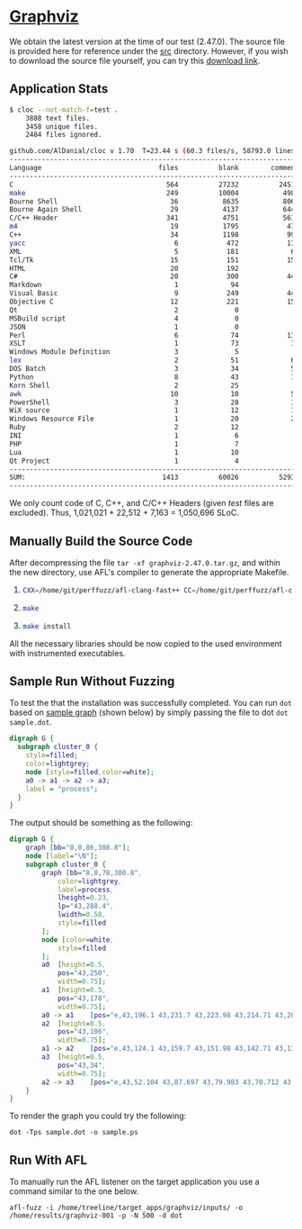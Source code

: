 # [Graphviz](https://graphviz.org/)

We obtain the latest version at the time of our test (2.47.0).
The source file is provided here for reference under the [src](./src) directory.
However, if you wish to download the source file yourself, you can try this 
[download link](https://gitlab.com/graphviz/graphviz/-/package_files/8183714/download).

## Application Stats

```bash
$ cloc --not-match-f=test .
    3888 text files.
    3458 unique files.                                          
    2484 files ignored.

github.com/AlDanial/cloc v 1.70  T=23.44 s (60.3 files/s, 58793.0 lines/s)
---------------------------------------------------------------------------------------
Language                             files          blank        comment           code
---------------------------------------------------------------------------------------
C                                      564          27232          24514        1021021
make                                   249          10004           4982         105521
Bourne Shell                            36           8635           8066          50275
Bourne Again Shell                      29           4137           6449          22763
C/C++ Header                           341           4751           5616          22512
m4                                      19           1795            476          15650
C++                                     34           1198            998           7163
yacc                                     6            472            173           3365
XML                                      5            181             61           2469
Tcl/Tk                                  15            151            156           2188
HTML                                    20            192              0           1963
C#                                      20            300            443           1904
Markdown                                 1             94              0           1275
Visual Basic                             9            249            444           1003
Objective C                             12            221            153            955
Qt                                       2              0              0            940
MSBuild script                           4              0              7            729
JSON                                     1              0              0            422
Perl                                     6             74            132            421
XSLT                                     1             73             14            380
Windows Module Definition                3              5              0            368
lex                                      2             51             61            334
DOS Batch                                3             34             59            262
Python                                   8             43             19            214
Korn Shell                               2             25              0            209
awk                                     10             10             59            204
PowerShell                               3             28             11            136
WiX source                               1             12             10            106
Windows Resource File                    1             20             23             51
Ruby                                     2             12              4             38
INI                                      1              6              0             31
PHP                                      1              7              2             29
Lua                                      1             10              3             28
Qt Project                               1              4              0             16
---------------------------------------------------------------------------------------
SUM:                                  1413          60026          52935        1264945
---------------------------------------------------------------------------------------
```

We only count code of C, C++, and C/C++ Headers (given *test* files are excluded).
Thus, 1,021,021 + 22,512 + 7,163 = 1,050,696 SLoC.

## Manually Build the Source Code

After decompressing the file `tar -xf graphviz-2.47.0.tar.gz`, and within the new directory,
use AFL's compiler to generate the appropriate Makefile.

1. ```bash
   CXX=/home/git/perffuzz/afl-clang-fast++ CC=/home/git/perffuzz/afl-clang-fast ./configure
   ```

2. ```bash
   make
   ```

3. ```bash
   make install
   ```

All the necessary libraries should be now copied to the used environment with instrumented executables.

## Sample Run Without Fuzzing

To test the that the installation was successfully completed. You can run `dot` based on 
[sample graph](inputs/seed1.dot) (shown below) by simply passing the file to dot `dot sample.dot`.

```dot
digraph G {
  subgraph cluster_0 {
    style=filled;
    color=lightgrey;
    node [style=filled,color=white];
    a0 -> a1 -> a2 -> a3;
    label = "process";
  }
}
```

The output should be something as the following:

```dot
digraph G {
	graph [bb="0,0,86,308.8"];
	node [label="\N"];
	subgraph cluster_0 {
		graph [bb="8,8,78,300.8",
			color=lightgrey,
			label=process,
			lheight=0.23,
			lp="43,288.4",
			lwidth=0.58,
			style=filled
		];
		node [color=white,
			style=filled
		];
		a0	[height=0.5,
			pos="43,250",
			width=0.75];
		a1	[height=0.5,
			pos="43,178",
			width=0.75];
		a0 -> a1	[pos="e,43,196.1 43,231.7 43,223.98 43,214.71 43,206.11"];
		a2	[height=0.5,
			pos="43,106",
			width=0.75];
		a1 -> a2	[pos="e,43,124.1 43,159.7 43,151.98 43,142.71 43,134.11"];
		a3	[height=0.5,
			pos="43,34",
			width=0.75];
		a2 -> a3	[pos="e,43,52.104 43,87.697 43,79.983 43,70.712 43,62.112"];
	}
}
```

To render the graph you could try the following: 

```commandline
dot -Tps sample.dot -o sample.ps
```

## Run With AFL

To manually run the AFL listener on the target application you use a command similar to the one below.

```commandline
afl-fuzz -i /home/treeline/target_apps/graphviz/inputs/ -o /home/results/graphviz-001 -p -N 500 -d dot
```